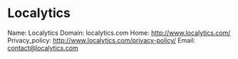 
# Localytics

Name: Localytics
Domain: localytics.com
Home: http://www.localytics.com/
Privacy_policy: http://www.localytics.com/privacy-policy/
Email: contact@localytics.com
